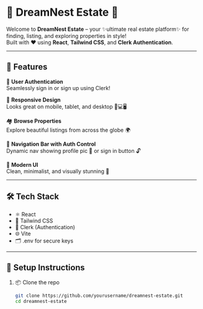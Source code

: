 # 🏡 DreamNest Estate 🌟

Welcome to **DreamNest Estate** – your ✨ultimate real estate platform✨ for finding, listing, and exploring properties in style!  
Built with ❤️ using **React**, **Tailwind CSS**, and **Clerk Authentication**.

---

## 🚀 Features

🔐 **User Authentication**  
Seamlessly sign in or sign up using Clerk!

📱 **Responsive Design**  
Looks great on mobile, tablet, and desktop 📱💻🖥️

🏘️ **Browse Properties**  
Explore beautiful listings from across the globe 🌍

🧭 **Navigation Bar with Auth Control**  
Dynamic nav showing profile pic 👤 or sign in button 🔓

🎨 **Modern UI**  
Clean, minimalist, and visually stunning 🎨

---

## 🛠️ Tech Stack

- ⚛️ React  
- 🎨 Tailwind CSS  
- 🔐 Clerk (Authentication)  
- 🌐 Vite  
- 🗂️ .env for secure keys

---

## 🧪 Setup Instructions

1. 📦 Clone the repo  
   ```bash
   git clone https://github.com/yourusername/dreamnest-estate.git
   cd dreamnest-estate
